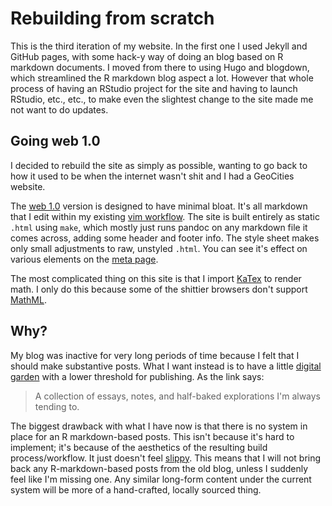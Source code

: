 # Rebuilding from scratch

This is the third iteration of my website. In the first one I used Jekyll and
GitHub pages, with some hack-y way of doing an blog based on R markdown
documents. I moved from there to using Hugo and blogdown, which streamlined the
R markdown blog aspect a lot. However that whole process of having an RStudio
project for the site and having to launch RStudio, etc., etc., to make even the
slightest change to the site made me not want to do updates.

## Going web 1.0
I decided to rebuild the site as simply as possible, wanting to go back to how
it used to be when the internet wasn't shit and I had a GeoCities website.

The [web 1.0](https://github.com/3inar/3inar.github.io/blob/master/Makefile)
version is designed to have minimal bloat. It's all markdown that I edit within
my existing [vim workflow](https://github.com/3inar/zett.vim). The site is
built entirely as static `.html` using `make`, which mostly just runs pandoc on
any markdown file it comes across, adding some header and footer info. The
style sheet makes only small adjustments to raw, unstyled `.html`. You can see
it's effect on various elements on the [meta page](/meta/).

The most complicated thing on this site is that I import 
[KaTex](https://katex.org/) to render math. I only do this because some of the
shittier browsers don't support [MathML](https://www.w3.org/Math/).

## Why?
My blog was inactive for very long periods of time because I felt that I should
make substantive posts. What I want instead is to have a little 
[digital garden](https://maggieappleton.com/garden) with a lower threshold for
publishing. As the link says:

> A collection of essays, notes, and half-baked explorations I'm always tending
> to.

The biggest drawback with what I have now is that there is no system in place
for an R markdown-based posts. This isn't because it's hard to implement; it's
because of the aesthetics of the resulting build process/workflow. It just
doesn't feel [slippy](https://www.tadiweb.com/). This means that I will not
bring back any R-markdown-based posts from the old blog, unless I suddenly feel
like I'm missing one. Any similar long-form content under the current system
will be more of a hand-crafted, locally sourced thing.
